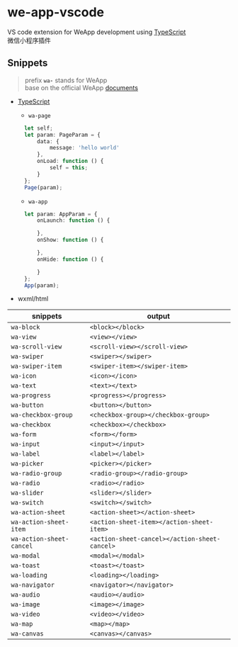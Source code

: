 # we-app-vscode
VS code extension for WeApp development using [TypeScript](http://www.typescriptlang.org/)  
微信小程序插件

## Snippets
> prefix **`wa-`** stands for WeApp  
> base on the official WeApp [documents](https://mp.weixin.qq.com/debug/wxadoc/dev/index.html)

* [TypeScript](http://www.typescriptlang.org/)
  * `wa-page`
  ```typescript
    let self;
    let param: PageParam = {
        data: {
            message: 'hello world'
        },
        onLoad: function () {
            self = this;
        }
    };
    Page(param);
  ```
  * `wa-app`
  ```typescript
    let param: AppParam = {
        onLaunch: function () {

        },
        onShow: function () {

        },
        onHide: function () {

        }
    };
    App(param);
  ```

* wxml/html

|snippets|output|
|--------|--------|
|`wa-block`|`<block></block>`|
|`wa-view`|`<view></view>`|
|`wa-scroll-view`|`<scroll-view></scroll-view>`|
|`wa-swiper`|`<swiper></swiper>`|
|`wa-swiper-item`|`<swiper-item></swiper-item>`|
|`wa-icon`|`<icon></icon>`|
|`wa-text`|`<text></text>`|
|`wa-progress`|`<progress></progress>`|
|`wa-button`|`<button></button>`|
|`wa-checkbox-group`|`<checkbox-group></checkbox-group>`|
|`wa-checkbox`|`<checkbox></checkbox>`|
|`wa-form`|`<form></form>`|
|`wa-input`|`<input></input>`|
|`wa-label`|`<label></label>`|
|`wa-picker`|`<picker></picker>`|
|`wa-radio-group`|`<radio-group></radio-group>`|
|`wa-radio`|`<radio></radio>`|
|`wa-slider`|`<slider></slider>`|
|`wa-switch`|`<switch></switch>`|
|`wa-action-sheet`|`<action-sheet></action-sheet>`|
|`wa-action-sheet-item`|`<action-sheet-item></action-sheet-item>`|
|`wa-action-sheet-cancel`|`<action-sheet-cancel></action-sheet-cancel>`|
|`wa-modal`|`<modal></modal>`|
|`wa-toast`|`<toast></toast>`|
|`wa-loading`|`<loading></loading>`|
|`wa-navigator`|`<navigator></navigator>`|
|`wa-audio`|`<audio></audio>`|
|`wa-image`|`<image></image>`|
|`wa-video`|`<video></video>`|
|`wa-map`|`<map></map>`|
|`wa-canvas`|`<canvas></canvas>`|
